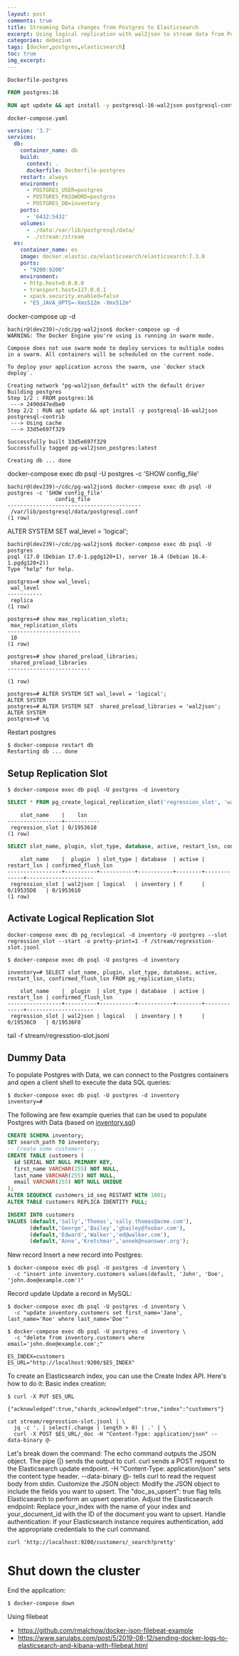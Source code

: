 ```yaml
---
layout: post
comments: true
title: Streaming Data changes from Postgres to Elasticsearch
excerpt: Using logical replication with wal2json to stream data from Postgres to Elasticsearch
categories: debezium
tags: [docker,postgres,elasticsearch]
toc: true
img_excerpt:
---
```


`Dockerfile-postgres`

```Dockerfile
FROM postgres:16

RUN apt update && apt install -y postgresql-16-wal2json postgresql-contrib
```

`docker-compose.yaml`

```yml
version: '3.7'
services:
  db:
    container_name: db
    build:
      context: .
      dockerfile: Dockerfile-postgres
    restart: always
    environment:
      - POSTGRES_USER=postgres
      - POSTGRES_PASSWORD=postgres
      - POSTGRES_DB=inventory
    ports:
      - '6432:5432'
    volumes: 
      - ./data:/var/lib/postgresql/data/
      - ./stream:/stream
  es:
    container_name: es
    image: docker.elastic.co/elasticsearch/elasticsearch:7.3.0
    ports:
     - "9200:9200"
    environment:
     - http.host=0.0.0.0
     - transport.host=127.0.0.1
     - xpack.security.enabled=false
     - "ES_JAVA_OPTS=-Xms512m -Xmx512m"
```

docker-compose up -d

```shell
bachir@(dev239)~/cdc/pg-wal2json$ docker-compose up -d   
WARNING: The Docker Engine you're using is running in swarm mode.

Compose does not use swarm mode to deploy services to multiple nodes in a swarm. All containers will be scheduled on the current node.

To deploy your application across the swarm, use `docker stack deploy`.

Creating network "pg-wal2json_default" with the default driver
Building postgres
Step 1/2 : FROM postgres:16
 ---> 2490d47edbe0
Step 2/2 : RUN apt update && apt install -y postgresql-16-wal2json postgresql-contrib
 ---> Using cache
 ---> 33d5e697f329

Successfully built 33d5e697f329
Successfully tagged pg-wal2json_postgres:latest

Creating db ... done
```


docker-compose exec db psql -U postgres -c 'SHOW config_file'
```shell
bachir@(dev239)~/cdc/pg-wal2json$ docker-compose exec db psql -U postgres -c 'SHOW config_file'
               config_file                
------------------------------------------
 /var/lib/postgresql/data/postgresql.conf
(1 row)

```


ALTER SYSTEM SET wal_level = 'logical';


```shell
bachir@(dev239)~/cdc/pg-wal2json$ docker-compose exec db psql -U postgres                      
psql (17.0 (Debian 17.0-1.pgdg120+1), server 16.4 (Debian 16.4-1.pgdg120+2))
Type "help" for help.

postgres=# show wal_level;
 wal_level 
-----------
 replica
(1 row)

postgres=# show max_replication_slots;
 max_replication_slots 
-----------------------
 10
(1 row)

postgres=# show shared_preload_libraries;
 shared_preload_libraries 
--------------------------

(1 row)

postgres=# ALTER SYSTEM SET wal_level = 'logical';
ALTER SYSTEM
postgres=# ALTER SYSTEM SET  shared_preload_libraries = 'wal2json';
ALTER SYSTEM
postgres=# \q
```

Restart postgres

```shell
$ docker-compose restart db
Restarting db ... done
```

## Setup Replication Slot

```shell
$ docker-compose exec db psql -U postgres -d inventory
```

```sql
SELECT * FROM pg_create_logical_replication_slot('regression_slot', 'wal2json');
```

```
    slot_name    |    lsn    
-----------------+-----------
 regression_slot | 0/1953610
(1 row)
```

```sql
SELECT slot_name, plugin, slot_type, database, active, restart_lsn, confirmed_flush_lsn FROM pg_replication_slots;
```

```
    slot_name    |  plugin  | slot_type | database  | active | restart_lsn | confirmed_flush_lsn 
-----------------+----------+-----------+-----------+--------+-------------+---------------------
 regression_slot | wal2json | logical   | inventory | f      | 0/19535D8   | 0/1953610
(1 row)
```

## Activate Logical Replication Slot
```shell
docker-compose exec db pg_recvlogical -d inventory -U postgres --slot regression_slot --start -o pretty-print=1 -f /stream/regresstion-slot.jsonl
```


```shell
$ docker-compose exec db psql -U postgres -d inventory
```

```
inventory=# SELECT slot_name, plugin, slot_type, database, active, restart_lsn, confirmed_flush_lsn FROM pg_replication_slots;

    slot_name    |  plugin  | slot_type | database  | active | restart_lsn | confirmed_flush_lsn 
-----------------+----------+-----------+-----------+--------+-------------+---------------------
 regression_slot | wal2json | logical   | inventory | t      | 0/19536C0   | 0/19536F8
```

tail -f stream/regresstion-slot.jsonl

## Dummy Data

To populate Postgres with Data, we can connect to the Postgres containers and open a client shell to execute the data SQL queries:


```shell
$ docker-compose exec db psql -U postgres -d inventory
inventory=# 
```

The following are few example queries that can be used to populate Postgres with Data (based on [inventory.sql](https://github.com/debezium/container-images/blob/main/examples/postgres/3.0/inventory.sql))

```sql
CREATE SCHEMA inventory;
SET search_path TO inventory;
-- Create some customers ...
CREATE TABLE customers (
  id SERIAL NOT NULL PRIMARY KEY,
  first_name VARCHAR(255) NOT NULL,
  last_name VARCHAR(255) NOT NULL,
  email VARCHAR(255) NOT NULL UNIQUE
);
ALTER SEQUENCE customers_id_seq RESTART WITH 1001;
ALTER TABLE customers REPLICA IDENTITY FULL;

INSERT INTO customers
VALUES (default,'Sally','Thomas','sally.thomas@acme.com'),
       (default,'George','Bailey','gbailey@foobar.com'),
       (default,'Edward','Walker','ed@walker.com'),
       (default,'Anne','Kretchmar','annek@noanswer.org');
```

New record
Insert a new record into Postgres:

```shell
$ docker-compose exec db psql -U postgres -d inventory \
  -c "insert into inventory.customers values(default, 'John', 'Doe', 'john.doe@example.com')"
```

Record update
Update a record in MySQL:

```shell
$ docker-compose exec db psql -U postgres -d inventory \
  -c "update inventory.customers set first_name='Jane', last_name='Roe' where last_name='Doe'"
```

```shell
$ docker-compose exec db psql -U postgres -d inventory \
  -c "delete from inventory.customers where email='john.doe@example.com';"
```


```shell
ES_INDEX=customers
ES_URL="http://localhost:9200/$ES_INDEX"
```

To create an Elasticsearch index, you can use the Create Index API. Here's how to do it:
Basic index creation:

```shell
$ curl -X PUT $ES_URL

{"acknowledged":true,"shards_acknowledged":true,"index":"customers"}
```

```shell
cat stream/regresstion-slot.jsonl | \
  jq -c '. | select(.change | length > 0) | .' | \
  curl -X POST $ES_URL/_doc -H "Content-Type: application/json" --data-binary @-
```


Let's break down the command:
The echo command outputs the JSON object.
The pipe (|) sends the output to curl.
curl sends a POST request to the Elasticsearch update endpoint.
-H "Content-Type: application/json" sets the content type header.
--data-binary @- tells curl to read the request body from stdin.
Customize the JSON object:
Modify the JSON object to include the fields you want to upsert. The "doc_as_upsert": true flag tells Elasticsearch to perform an upsert operation.
Adjust the Elasticsearch endpoint:
Replace your_index with the name of your index and your_document_id with the ID of the document you want to upsert.
Handle authentication:
If your Elasticsearch instance requires authentication, add the appropriate credentials to the curl command.

```shell
curl 'http://localhost:9200/customers/_search?pretty'
```

# Shut down the cluster

End the application:


```shell
$ docker-compose down
```

Using filebeat
- https://github.com/rmalchow/docker-json-filebeat-example
- https://www.sarulabs.com/post/5/2019-08-12/sending-docker-logs-to-elasticsearch-and-kibana-with-filebeat.html
